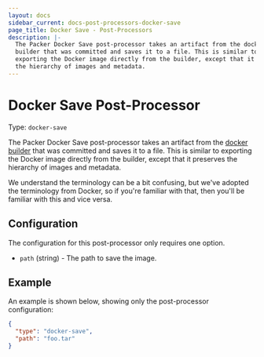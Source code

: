 ```yaml
---
layout: docs
sidebar_current: docs-post-processors-docker-save
page_title: Docker Save - Post-Processors
description: |-
  The Packer Docker Save post-processor takes an artifact from the docker
  builder that was committed and saves it to a file. This is similar to
  exporting the Docker image directly from the builder, except that it preserves
  the hierarchy of images and metadata.
---
```


# Docker Save Post-Processor

Type: `docker-save`

The Packer Docker Save post-processor takes an artifact from the [docker
builder](/docs/builders/docker.html) that was committed and saves it to a file.
This is similar to exporting the Docker image directly from the builder, except
that it preserves the hierarchy of images and metadata.

We understand the terminology can be a bit confusing, but we've adopted the
terminology from Docker, so if you're familiar with that, then you'll be
familiar with this and vice versa.

## Configuration

The configuration for this post-processor only requires one option.

- `path` (string) - The path to save the image.

## Example

An example is shown below, showing only the post-processor configuration:

```json
{
  "type": "docker-save",
  "path": "foo.tar"
}
```
